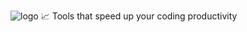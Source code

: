 ![logo](https://user-images.githubusercontent.com/80569772/210862149-c629ab94-02e4-4279-9558-88f9d5008bbf.png)
📈 Tools that speed up your coding productivity 

